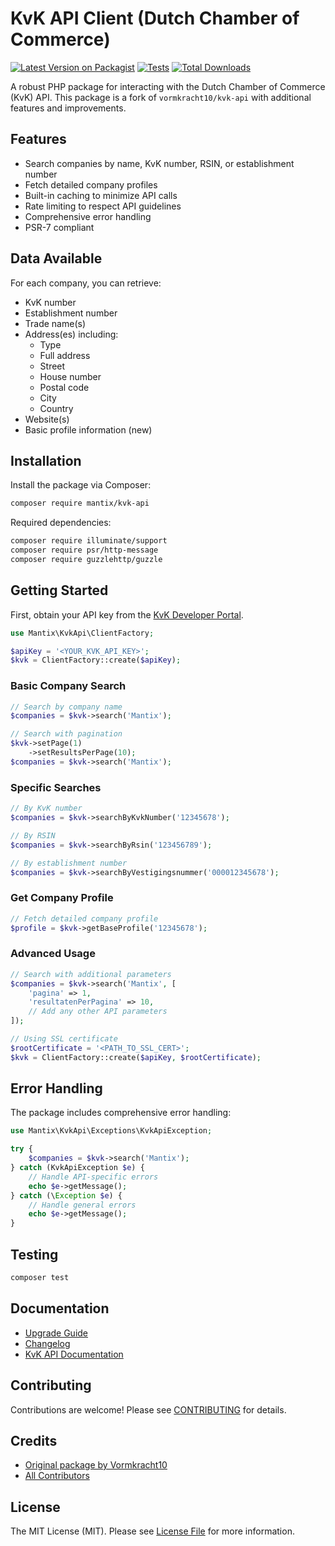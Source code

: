 # KvK API Client (Dutch Chamber of Commerce)

[![Latest Version on Packagist](https://img.shields.io/packagist/v/mantix/kvk-api.svg?style=flat-square)](https://packagist.org/packages/mantix/kvk-api)
[![Tests](https://github.com/mantix/kvk-api/actions/workflows/run-tests.yml/badge.svg?branch=main)](https://github.com/mantix/kvk-api/actions/workflows/run-tests.yml)
[![Total Downloads](https://img.shields.io/packagist/dt/mantix/kvk-api.svg?style=flat-square)](https://packagist.org/packages/mantix/kvk-api)

A robust PHP package for interacting with the Dutch Chamber of Commerce (KvK) API. This package is a fork of `vormkracht10/kvk-api` with additional features and improvements.

## Features

- Search companies by name, KvK number, RSIN, or establishment number
- Fetch detailed company profiles
- Built-in caching to minimize API calls
- Rate limiting to respect API guidelines
- Comprehensive error handling
- PSR-7 compliant

## Data Available

For each company, you can retrieve:
- KvK number
- Establishment number
- Trade name(s)
- Address(es) including:
  - Type
  - Full address
  - Street
  - House number
  - Postal code
  - City
  - Country
- Website(s)
- Basic profile information (new)

## Installation

Install the package via Composer:

```bash
composer require mantix/kvk-api
```

Required dependencies:
```bash
composer require illuminate/support
composer require psr/http-message
composer require guzzlehttp/guzzle
```

## Getting Started

First, obtain your API key from the [KvK Developer Portal](https://developers.kvk.nl/).

```php
use Mantix\KvkApi\ClientFactory;

$apiKey = '<YOUR_KVK_API_KEY>';
$kvk = ClientFactory::create($apiKey);
```

### Basic Company Search

```php
// Search by company name
$companies = $kvk->search('Mantix');

// Search with pagination
$kvk->setPage(1)
    ->setResultsPerPage(10);
$companies = $kvk->search('Mantix');
```

### Specific Searches

```php
// By KvK number
$companies = $kvk->searchByKvkNumber('12345678');

// By RSIN
$companies = $kvk->searchByRsin('123456789');

// By establishment number
$companies = $kvk->searchByVestigingsnummer('000012345678');
```

### Get Company Profile

```php
// Fetch detailed company profile
$profile = $kvk->getBaseProfile('12345678');
```

### Advanced Usage

```php
// Search with additional parameters
$companies = $kvk->search('Mantix', [
    'pagina' => 1,
    'resultatenPerPagina' => 10,
    // Add any other API parameters
]);

// Using SSL certificate
$rootCertificate = '<PATH_TO_SSL_CERT>';
$kvk = ClientFactory::create($apiKey, $rootCertificate);
```

## Error Handling

The package includes comprehensive error handling:

```php
use Mantix\KvkApi\Exceptions\KvkApiException;

try {
    $companies = $kvk->search('Mantix');
} catch (KvkApiException $e) {
    // Handle API-specific errors
    echo $e->getMessage();
} catch (\Exception $e) {
    // Handle general errors
    echo $e->getMessage();
}
```

## Testing

```bash
composer test
```

## Documentation

- [Upgrade Guide](docs/upgrade.md)
- [Changelog](CHANGELOG.md)
- [KvK API Documentation](https://developers.kvk.nl/documentation)

## Contributing

Contributions are welcome! Please see [CONTRIBUTING](CONTRIBUTING.md) for details.

## Credits

- [Original package by Vormkracht10](https://github.com/vormkracht10/kvk-api)
- [All Contributors](../../contributors)

## License

The MIT License (MIT). Please see [License File](LICENSE.md) for more information.